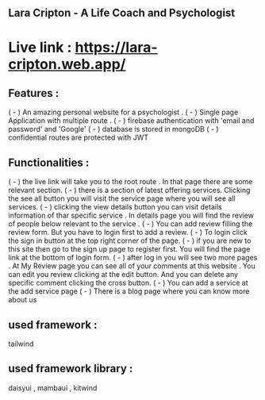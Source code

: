 ## Lara Cripton - A Life Coach and Psychologist
# Live link : https://lara-cripton.web.app/



## Features :
( - ) An amazing personal website for a psychologist .
( - ) Single page Application with multiple route .
( - ) firebase authentication with 'email and password' and 'Google'
( - ) database is stored in mongoDB
( - ) confidential routes are protected with JWT

## Functionalities :
( - ) the live link will take you to the root route . In that page there are some relevant section.
( - ) there is a section of latest offering services. Clicking the see all button you will visit the service page where you will see all services.
( - ) clicking the view details button you can visit details information of thar specific service . In details page you will find the review of people below relevant to the service .
( - ) You can add review filling the review form. But you have to login first to add a review.
( - ) To login click the sign in button at the top right corner of the page.
( - ) if you are new to this site then go to the sign up page to register first. You will find the page link at the bottom of login form.
( - ) after log in you will see two more pages . At My Review page you can see all of your comments at this website . You can edit you review clicking at the edit button. And you can delete any specific comment clicking the cross button.
( - ) You can add a service at the add service page
( - ) There is a blog page where you can know more about us


## used framework :
tailwind
## used framework library :
daisyui , mambaui , kitwind


